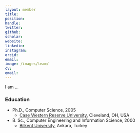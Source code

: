 ```yaml
---
layout: member
title: 
position: 
handle: 
twitter:
github: 
scholar: 
website: 
linkedin: 
instagram:
orcid: 
email: 
image: /images/team/
cv: 
email: 
---
```


I am ...

### Education

- Ph.D., Computer Science, 2005
  - [Case Western Reserve University](https://engineering.case.edu/computer-and-data-sciences), Cleveland, OH, USA
- B. Sc., Computer Engineering and Information Science, 2000
  - [Bilkent University](http://www.cs.bilkent.edu.tr/), Ankara, Turkey


